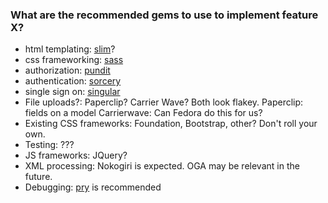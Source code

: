 ### What are the recommended gems to use to implement feature X?

* html templating: [slim](http://slim-lang.com)?
* css frameworking: [sass](http://sass-lang.com)
* authorization: [pundit](https://github.com/elabs/pundit)
* authentication: [sorcery](http://rubygems.org/gems/sorcery)
* single sign on: [singular](http://gems.www.lib.umich.edu/)
* File uploads?: Paperclip? Carrier Wave? Both look flakey.
   Paperclip: fields on a model
   Carrierwave: 
   Can Fedora do this for us?
* Existing CSS frameworks: Foundation, Bootstrap, other? Don't roll your own.
* Testing: ???
* JS frameworks: JQuery?
* XML processing: Nokogiri is expected.  OGA may be relevant in the future.
* Debugging: [pry](http://pryrepl.org/) is recommended
